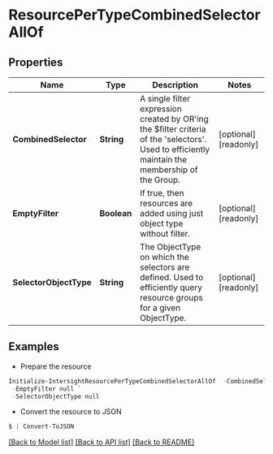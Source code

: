 # ResourcePerTypeCombinedSelectorAllOf
## Properties

Name | Type | Description | Notes
------------ | ------------- | ------------- | -------------
**CombinedSelector** | **String** | A single filter expression created by OR&#39;ing the $filter criteria of the &#39;selectors&#39;. Used to efficiently maintain the membership of the Group. | [optional] [readonly] 
**EmptyFilter** | **Boolean** | If true, then resources are added using just object type without filter. | [optional] [readonly] 
**SelectorObjectType** | **String** | The ObjectType on which the selectors are defined. Used to efficiently query resource groups for a given ObjectType. | [optional] [readonly] 

## Examples

- Prepare the resource
```powershell
Initialize-IntersightResourcePerTypeCombinedSelectorAllOf  -CombinedSelector null `
 -EmptyFilter null `
 -SelectorObjectType null
```

- Convert the resource to JSON
```powershell
$ | Convert-ToJSON
```

[[Back to Model list]](../README.md#documentation-for-models) [[Back to API list]](../README.md#documentation-for-api-endpoints) [[Back to README]](../README.md)

